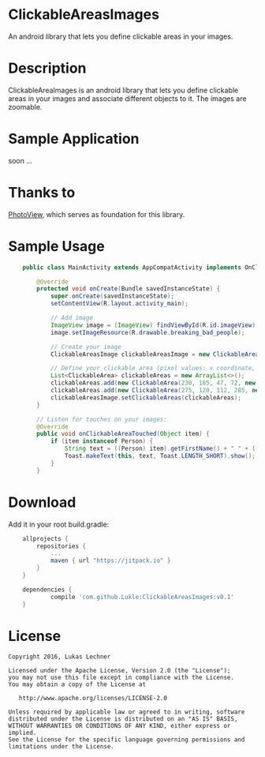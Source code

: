 # ClickableAreasImages
An android library that lets you define clickable areas in your images.

Description
===========

ClickableAreaImages is an android library that lets you define clickable areas in your images and associate different objects to it. The images are zoomable.

[logo]: https://github.com/Lukle/ClickableAreasImages/images/demo_image.png

Sample Application
==================
soon ...

Thanks to
=========

[PhotoView](https://github.com/chrisbanes/PhotoView), which serves as foundation for this library.

Sample Usage
========

```java
    public class MainActivity extends AppCompatActivity implements OnClickableAreaClickedListener {

        @Override
        protected void onCreate(Bundle savedInstanceState) {
            super.onCreate(savedInstanceState);
            setContentView(R.layout.activity_main);

            // Add image
            ImageView image = (ImageView) findViewById(R.id.imageView);
            image.setImageResource(R.drawable.breaking_bad_people);

            // Create your image
            ClickableAreasImage clickableAreasImage = new ClickableAreasImage(new PhotoViewAttacher(image), this);

            // Define your clickable area (pixel values: x coordinate, y coordinate, width, height) and assign an object to it
            List<ClickableArea> clickableAreas = new ArrayList<>();
            clickableAreas.add(new ClickableArea(230, 185, 47, 72, new Person("Jesse", "Pinkman")));
            clickableAreas.add(new ClickableArea(275, 120, 112, 285, new Person("Walter", "\"Heisenberg\" White")));
            clickableAreasImage.setClickableAreas(clickableAreas);
        }

        // Listen for touches on your images:
        @Override
        public void onClickableAreaTouched(Object item) {
            if (item instanceof Person) {
                String text = ((Person) item).getFirstName() + " " + ((Person) item).getLastName();
                Toast.makeText(this, text, Toast.LENGTH_SHORT).show();
            }
        }
```

Download
========

Add it in your root build.gradle:

```gradle
    allprojects {
		repositories {
			...
			maven { url "https://jitpack.io" }
		}
	}

    dependencies {
	        compile 'com.github.Lukle:ClickableAreasImages:v0.1'
	}
```

License
=======

    Copyright 2016, Lukas Lechner

    Licensed under the Apache License, Version 2.0 (the "License");
    you may not use this file except in compliance with the License.
    You may obtain a copy of the License at

       http://www.apache.org/licenses/LICENSE-2.0

    Unless required by applicable law or agreed to in writing, software
    distributed under the License is distributed on an "AS IS" BASIS,
    WITHOUT WARRANTIES OR CONDITIONS OF ANY KIND, either express or implied.
    See the License for the specific language governing permissions and
    limitations under the License.
